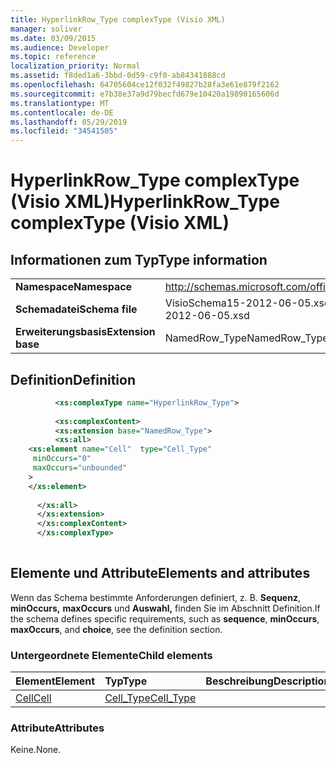 ```yaml
---
title: HyperlinkRow_Type complexType (Visio XML)
manager: soliver
ms.date: 03/09/2015
ms.audience: Developer
ms.topic: reference
localization_priority: Normal
ms.assetid: f8ded1a6-3bbd-0d59-c9f0-ab84341888cd
ms.openlocfilehash: 64705604ce12f032f49827b28fa3e61e879f2162
ms.sourcegitcommit: e7b38e37a9d79becfd679e10420a19890165606d
ms.translationtype: MT
ms.contentlocale: de-DE
ms.lasthandoff: 05/29/2019
ms.locfileid: "34541505"
---
```

# <a name="hyperlinkrow_type-complextype-visio-xml"></a><span data-ttu-id="8ec2f-102">HyperlinkRow_Type complexType (Visio XML)</span><span class="sxs-lookup"><span data-stu-id="8ec2f-102">HyperlinkRow_Type complexType (Visio XML)</span></span>

## <a name="type-information"></a><span data-ttu-id="8ec2f-103">Informationen zum Typ</span><span class="sxs-lookup"><span data-stu-id="8ec2f-103">Type information</span></span>

|||
|:-----|:-----|
|<span data-ttu-id="8ec2f-104">**Namespace**</span><span class="sxs-lookup"><span data-stu-id="8ec2f-104">**Namespace**</span></span> <br/> |http://schemas.microsoft.com/office/visio/2011/1/core  <br/> |
|<span data-ttu-id="8ec2f-105">**Schemadatei**</span><span class="sxs-lookup"><span data-stu-id="8ec2f-105">**Schema file**</span></span> <br/> |<span data-ttu-id="8ec2f-106">VisioSchema15-2012-06-05.xsd</span><span class="sxs-lookup"><span data-stu-id="8ec2f-106">VisioSchema15-2012-06-05.xsd</span></span>  <br/> |
|<span data-ttu-id="8ec2f-107">**Erweiterungsbasis**</span><span class="sxs-lookup"><span data-stu-id="8ec2f-107">**Extension base**</span></span> <br/> |<span data-ttu-id="8ec2f-108">NamedRow_Type</span><span class="sxs-lookup"><span data-stu-id="8ec2f-108">NamedRow_Type</span></span>  <br/> |
   
## <a name="definition"></a><span data-ttu-id="8ec2f-109">Definition</span><span class="sxs-lookup"><span data-stu-id="8ec2f-109">Definition</span></span>

```XML
          <xs:complexType name="HyperlinkRow_Type">
          
          <xs:complexContent>
          <xs:extension base="NamedRow_Type">
          <xs:all>
    <xs:element name="Cell"  type="Cell_Type"
     minOccurs="0"
     maxOccurs="unbounded"
    >
    </xs:element>
    
      </xs:all>
      </xs:extension>
      </xs:complexContent>
      </xs:complexType>
      
```

## <a name="elements-and-attributes"></a><span data-ttu-id="8ec2f-110">Elemente und Attribute</span><span class="sxs-lookup"><span data-stu-id="8ec2f-110">Elements and attributes</span></span>

<span data-ttu-id="8ec2f-111">Wenn das Schema bestimmte Anforderungen definiert, z. B. **Sequenz**, **minOccurs,** **maxOccurs** und **Auswahl,** finden Sie im Abschnitt Definition.</span><span class="sxs-lookup"><span data-stu-id="8ec2f-111">If the schema defines specific requirements, such as **sequence**, **minOccurs**, **maxOccurs**, and **choice**, see the definition section.</span></span> 
  
### <a name="child-elements"></a><span data-ttu-id="8ec2f-112">Untergeordnete Elemente</span><span class="sxs-lookup"><span data-stu-id="8ec2f-112">Child elements</span></span>

|<span data-ttu-id="8ec2f-113">**Element**</span><span class="sxs-lookup"><span data-stu-id="8ec2f-113">**Element**</span></span>|<span data-ttu-id="8ec2f-114">**Typ**</span><span class="sxs-lookup"><span data-stu-id="8ec2f-114">**Type**</span></span>|<span data-ttu-id="8ec2f-115">**Beschreibung**</span><span class="sxs-lookup"><span data-stu-id="8ec2f-115">**Description**</span></span>|
|:-----|:-----|:-----|
|[<span data-ttu-id="8ec2f-116">Cell</span><span class="sxs-lookup"><span data-stu-id="8ec2f-116">Cell</span></span>](cell-element-hyperlink-rowvisio-xml.md) <br/> |[<span data-ttu-id="8ec2f-117">Cell_Type</span><span class="sxs-lookup"><span data-stu-id="8ec2f-117">Cell_Type</span></span>](cell_type-complextypevisio-xml.md) <br/> ||
   
### <a name="attributes"></a><span data-ttu-id="8ec2f-118">Attribute</span><span class="sxs-lookup"><span data-stu-id="8ec2f-118">Attributes</span></span>

<span data-ttu-id="8ec2f-119">Keine.</span><span class="sxs-lookup"><span data-stu-id="8ec2f-119">None.</span></span>
  

